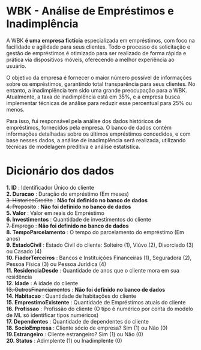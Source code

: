 # WBK - Análise de Empréstimos e Inadimplência
 
A WBK  **é uma empresa fictícia** especializada em empréstimos, com foco na facilidade e agilidade para seus clientes. Todo o processo de solicitação e gestão de empréstimos é otimizado para ser realizado de forma rápida e prática via dispositivos móveis, oferecendo a melhor experiência ao usuário.

O objetivo da empresa é fornecer o maior número possível de informações sobre os empréstimos, garantindo total transparência para seus clientes. No entanto, a inadimplência tem sido uma grande preocupação para a WBK. Atualmente, a taxa de inadimplência está em 35%, e a empresa busca implementar técnicas de análise para reduzir esse percentual para 25% ou menos.

Para isso, fui responsável pela análise dos dados históricos de empréstimos, fornecidos pela empresa. O banco de dados contém informações detalhadas sobre os últimos empréstimos concedidos, e com base nesses dados, a análise de inadimplência será realizada, utilizando técnicas de modelagem preditiva e análise estatística.

# Dicionário dos dados

**1. ID** : Identificador Único do cliente<br>
**2. Duracao** : Duração do empréstimo (Em meses)<br>
~~3. HistoricoCredito~~ : **Não foi definido no banco de dados**<br>
~~4. Proposito~~ : **Não foi definido no banco de dados**<br>
**5. Valor** : Valor em reais do Empréstimo<br>
**6. Investimentos** : Quantidade de investimentos do cliente<br>
~~7. Emprego~~ : **Não foi definido no banco de dados** <br>
**8. TempoParcelamento** : O tempo do parcelamento do empréstimo (Em anos)<br> 
**9. EstadoCivil** : Estado Civil do cliente: Solteiro (1), Viúvo (2), Divorciado (3) ou Casado (4)<br>
**10. FiadorTerceiros** : Bancos e Instituições Financeiras (1), Seguradora (2), Pessoa Física (3) ou Pessoa Jurídica (4)<br> 
**11. ResidenciaDesde** : Quantidade de anos que o cliente mora em sua residência<br>
**12. Idade** : A idade do cliente<br>
~~13. OutrosFinanciamentos~~ : **Não foi definido no banco de dados** <br>
**14. Habitacao** : Quantidade de habitações do cliente<br>
**15. EmprestimoExistente** : Quantidade de Empréstimos atuais do cliente<br>
**16. Profissao** : Profissão do cliente (O tipo é numérico por conta do modelo de ML só identificar tipos numéricos)<br>
**17. Dependentes** : Quantidade de dependentes do cliente<br>
**18. SocioEmpresa** : Cliente sócio de empresa? Sim (1) ou Não (0) <br>
**19.Estrangeiro** : Cliente estrangeiro? Sim (1) ou Não (0) <br>
**20. Status** : Adimplente (1) ou Inadimplente (0)<br>
